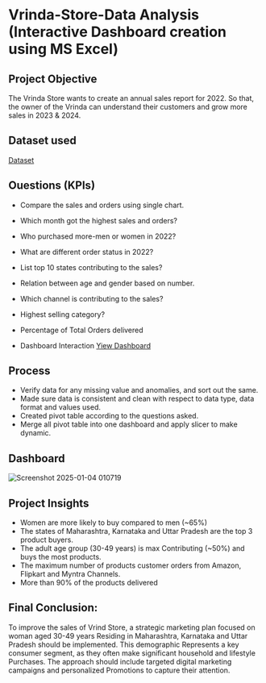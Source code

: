 # Vrinda-Store-Data Analysis (Interactive Dashboard creation using MS Excel)
## Project Objective
The Vrinda Store wants to create an annual sales report for 2022. So that, the owner of the Vrinda can understand their customers and grow more sales in 2023 & 2024.

## Dataset used
   <a href = "https://github.com/Anjalikumariyes/Data-Analysis-Dashboard/blob/main/Vrinda%20Store%20Data%20Analysis.xlsx">Dataset</a>

## Ouestions (KPIs)
-	Compare the sales and orders using single chart.
-	Which month got the highest sales and orders?
-	Who purchased more-men or women in 2022?
-	What are different order status in 2022?
-	List top 10 states contributing to the sales?
-	Relation between age and gender based on number.
-	Which channel is contributing to the sales?
-	Highest selling category?
-	Percentage of Total Orders delivered

-	Dashboard Interaction <a href ="https://github.com/Anjalikumariyes/Data-Analysis-Dashboard/blob/main/Screenshot%202025-01-04%20010719.png">Yiew Dashboard</a>

## Process
-	Verify data for any missing value and anomalies, and sort out the same.
-	Made sure data is consistent and clean with respect to data type, data format and values used.
-	Created pivot table according to the questions asked.
-	Merge all pivot table into one dashboard and apply slicer to make dynamic.

## Dashboard
![Screenshot 2025-01-04 010719](https://github.com/user-attachments/assets/0876cbde-acbc-4a63-8278-79086fa06afc)


 ## Project Insights
-	Women are more likely to buy compared to men (~65%)
-	The states of Maharashtra, Karnataka and Uttar Pradesh are the top 3 product buyers.
-	The adult age group (30-49 years) is max Contributing (~50%) and buys the most products.
-	The maximum number of products customer orders from Amazon, Flipkart and Myntra Channels.
-	More than 90% of the products delivered

## Final Conclusion:
To improve the sales of Vrind Store, a strategic marketing plan focused on woman aged 30-49 years
Residing in Maharashtra, Karnataka and Uttar Pradesh should be implemented. This demographic
Represents a key consumer segment, as they often make significant household and lifestyle
Purchases. The approach should include targeted digital marketing campaigns and personalized
Promotions to capture their attention.

